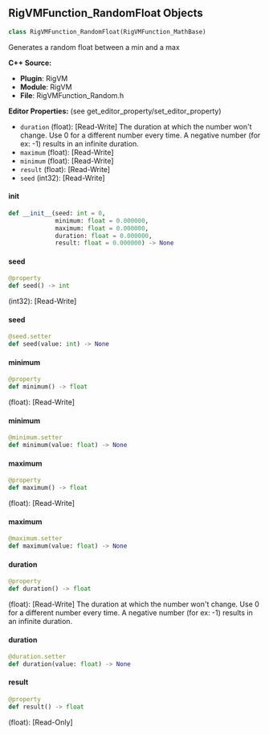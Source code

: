 ## RigVMFunction_RandomFloat Objects

```python
class RigVMFunction_RandomFloat(RigVMFunction_MathBase)
```

Generates a random float between a min and a max

**C++ Source:**

- **Plugin**: RigVM
- **Module**: RigVM
- **File**: RigVMFunction_Random.h

**Editor Properties:** (see get_editor_property/set_editor_property)

- ``duration`` (float):  [Read-Write] The duration at which the number won't change.
  Use 0 for a different number every time.
  A negative number (for ex: -1) results in an infinite duration.
- ``maximum`` (float):  [Read-Write]
- ``minimum`` (float):  [Read-Write]
- ``result`` (float):  [Read-Write]
- ``seed`` (int32):  [Read-Write]

<a id="unreal.RigVMFunction_RandomFloat.__init__"></a>

#### __init__

```python
def __init__(seed: int = 0,
             minimum: float = 0.000000,
             maximum: float = 0.000000,
             duration: float = 0.000000,
             result: float = 0.000000) -> None
```

<a id="unreal.RigVMFunction_RandomFloat.seed"></a>

#### seed

```python
@property
def seed() -> int
```

(int32):  [Read-Write]

<a id="unreal.RigVMFunction_RandomFloat.seed"></a>

#### seed

```python
@seed.setter
def seed(value: int) -> None
```

<a id="unreal.RigVMFunction_RandomFloat.minimum"></a>

#### minimum

```python
@property
def minimum() -> float
```

(float):  [Read-Write]

<a id="unreal.RigVMFunction_RandomFloat.minimum"></a>

#### minimum

```python
@minimum.setter
def minimum(value: float) -> None
```

<a id="unreal.RigVMFunction_RandomFloat.maximum"></a>

#### maximum

```python
@property
def maximum() -> float
```

(float):  [Read-Write]

<a id="unreal.RigVMFunction_RandomFloat.maximum"></a>

#### maximum

```python
@maximum.setter
def maximum(value: float) -> None
```

<a id="unreal.RigVMFunction_RandomFloat.duration"></a>

#### duration

```python
@property
def duration() -> float
```

(float):  [Read-Write] The duration at which the number won't change.
Use 0 for a different number every time.
A negative number (for ex: -1) results in an infinite duration.

<a id="unreal.RigVMFunction_RandomFloat.duration"></a>

#### duration

```python
@duration.setter
def duration(value: float) -> None
```

<a id="unreal.RigVMFunction_RandomFloat.result"></a>

#### result

```python
@property
def result() -> float
```

(float):  [Read-Only]

<a id="unreal.RigUnit_RandomFloat"></a>